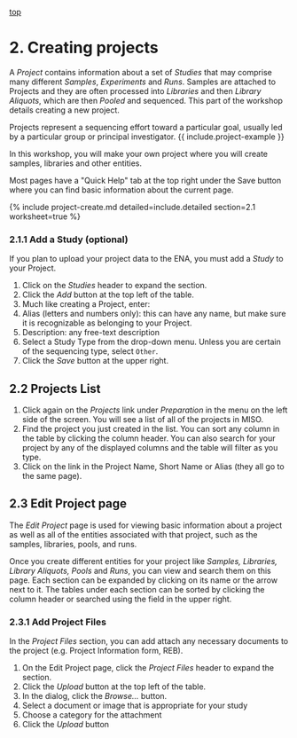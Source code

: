 <a name="proj" href="#" id="toplink">top</a>

# 2. Creating projects

A _Project_ contains information about a set of _Studies_ that may comprise many
different _Samples_, _Experiments_ and _Runs_. Samples are attached to Projects and
they are often processed into _Libraries_ and then _Library Aliquots_, which are then
_Pooled_ and sequenced. This part of the workshop details creating a new project.

Projects represent a sequencing effort toward a particular goal, usually led by
a particular group or principal investigator. {{ include.project-example }}

In this workshop, you will make your own project where you will create samples,
libraries and other entities.

Most pages have a "Quick Help" tab at the top right under the Save
button where you can find basic information about the current page.


{% include project-create.md detailed=include.detailed section=2.1 worksheet=true %}

### 2.1.1 Add a Study (optional)

If you plan to upload your project data to the ENA, you must add a _Study_ to 
your Project.

1. Click on the _Studies_ header to expand the section.
1. Click the _Add_ button at the top left of the table.
1. Much like creating a Project, enter:
  1. Alias (letters and numbers only): this can have any name, but make sure
     it is recognizable as belonging to your Project.
  1. Description: any free-text description
  1. Select a Study Type from the drop-down menu. Unless you are certain of the
     sequencing type, select `Other`.
1. Click the _Save_ button at the upper right.


## 2.2 Projects List

1. Click again on the _Projects_ link under _Preparation_ in the menu on the left side of the
screen. You will see a list of all of the projects in MISO.
1. Find the project you just created in the list. You can sort any column in the
table by clicking the column header. You can also search for your project by
any of the displayed columns and the table will filter as you type.
1. Click on the link in the Project Name, Short Name or Alias (they all go to the
same page).


## 2.3 Edit Project page

The _Edit Project_ page is used for viewing basic information about a project as
well as all of the entities associated with that project, such as the samples,
libraries, pools, and runs.

Once you create different entities for your project like _Samples, Libraries,
Library Aliquots, Pools_ and _Runs_, you can view and search them on this page.
Each section can be expanded by clicking on its name or the arrow next to it.
The tables under each section can be sorted by clicking the column header or
searched using the field in the upper right.



### 2.3.1 Add Project Files

In the _Project Files_ section, you can add attach any necessary documents to the
project (e.g. Project Information form, REB).

1. On the Edit Project page, click the _Project Files_ header to expand the section.
1. Click the _Upload_ button at the top left of the table.
1. In the dialog, click the _Browse..._ button.
1. Select a document or image that is appropriate for your study
1. Choose a category for the attachment
1. Click the _Upload_ button
